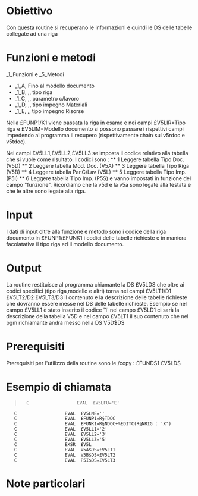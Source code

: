 # Obiettivo
Con questa routine si recuperano le informazioni e quindi le DS delle tabelle collegate ad una riga

# Funzioni e metodi
_1_Funzioni e _5_Metodi
 * _1_A,        Fino al modello documento
 * _1_B,          ,,    tipo riga
 * _1_C,          ,,    parametro c/lavoro
 * _1_D,          ,,    tipo impegno Materiali
 * _1_E,          ,,    tipo impegno Risorse

Nella £FUNP1/K1 viene passata la riga in esame e nei campi £V5LIR=Tipo riga e £V5LIM=Modello documento si possono passare i rispettivi campi impedendo al programma il recupero (rispettivamente chain sul v5rdoc e v5tdoc).

Nei campi £V5LL1,£V5LL2,£V5LL3  se imposta il codice relativo alla tabella che si vuole come risultato. I codici sono : 
 ** 1   Leggere tabella Tipo Doc. (V5D)
 ** 2   Leggere tabella Mod. Doc. (V5A)
 ** 3   Leggere tabella Tipo Riga (V5B)
 ** 4   Leggere tabella Par.C/Lav (V5L)
 ** 5   Leggere tabella Tipo Imp. (P5I)
 ** 6   Leggere tabella Tipo Imp. (P5S)
e vanno impostati in funzione del campo "funzione". Ricordiamo che la v5d e la v5a sono legate alla testata e che le altre sono legate alla riga.

# Input
I dati di input oltre alla funzione e metodo sono i codice della riga documento in £FUNP1/£FUNK1 i codici delle tabelle richieste e in maniera facolatativa il tipo riga ed il modello documento.

# Output
La routine restituisce al programma chiamante la DS £V5LDS che oltre ai codici specifici (tipo riga,modello e altri) torna nei campi £V5LT1/D1 £V5LT2/D2 £V5LT3/D3 il contenuto e la descrizione delle tabelle richieste che dovranno essere messe nel DS delle tabelle richieste. Esempio se nel campo £V5LL1 è stato inserito il codice '1' nel campo £V5LD1 ci sarà la descrizione della tabella V5D e nel campo £V5LT1 il suo contenuto che nel pgm richiamante andrà messo nella DS V5D$DS

# Prerequisiti
Prerequisiti per l'utilizzo della routine sono le /copy : 
£FUNDS1
£V5LDS

# Esempio di chiamata
>       C                  EVAL  £V5LFU='E'
       C                  EVAL  £V5LME=''
       C                  EVAL  £FUNP1=R§TDOC
       C                  EVAL  £FUNK1=R§NDOC+%EDITC(R§NRIG : 'X')
       C                  EVAL  £V5LL1='2'
       C                  EVAL  £V5LL2='3'
       C                  EVAL  £V5LL3='5'
       C                  EXSR  £V5L
       C                  EVAL  V5A$DS=£V5LT1
       C                  EVAL  V5B$DS=£V5LT2
       C                  EVAL  P5I$DS=£V5LT3


# Note particolari
